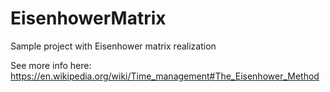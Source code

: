 # EisenhowerMatrix
Sample project with Eisenhower matrix realization

See more info here:
https://en.wikipedia.org/wiki/Time_management#The_Eisenhower_Method
